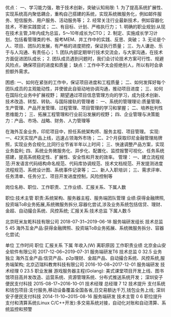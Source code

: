 优点：
  一、学习能力强，敢于技术创新，突破认知局限: 
    1. 为了提高系统扩展性、实现系统高内聚低耦合，重构自己搭建的系统，实现系统微服务化，例如邮件服务、短信服务、用户服务、活动服务等；
    2. 经常关注行业最新技术，例如容器化技术，不断实践尝试；
  二、有目标、计划、严格执行力；
    1. 明确的职业规划:从现在技术主管,3年内成为总监，5～10年成长为CTO；
    2. 制定、实施成长学习计划，包括看管理类的书、报考MEM、并工作中的实践、反思、突破；
    3. 无论是个人、项目、团队的发展，有严格的进度把控，保证执行质量；
  三、为人谦逊、乐于与人沟通、有责任心；
    1. 团队内部定期举行技术交流会，与大家沟通，在技术方面促进团队成长；
    2. 团队成员遇到问题时，我们会讨论技术方案可行性、规避风险点，确保项目的进度和质量；
缺点：工作中不太会拒绝别人，所以有时会承担额外需求。
          
困惑:
         一、如何在紧张的工作中，保证项目进度和工程质量；
         二、如何发挥好每个团队成员的主观能动性，并使彼此自驱动地协调沟通，推动项目进度；
         三、如何在国际化业务中扩展视野；
期望通过项目信息管理方向的学习，成为技术创新、技术改造、转型、转轨、与国际接轨的管理者：
         一、系统的管理理论:质量管理、生产管理、产品开发管理、过程管理、项目管理的学习和掌握；
         二、培养批判性思维能力；
         三、拓展工程管理和行业前沿发展的视野；
         四、企业管理与决策能力：产品、市场、战略、财务、人力管理等
         
         
在海外互金业务，印尼项目中，担任系统架构师、服务主程、项目管理。 实现: 一、42天实现产品上线，迅速占领海外市场； 二、2个月获取印尼金融管理局牌照，实现业务合规化,比同行业节省半年以上时间； 三、快速调整产品方案，实现业务盈利; 四、系统业务微服务化、异步化、配置化、监控报警可视化、任务系统搭建，提高系统稳定性、扩展性、安全性和开发的效率。 管理： 一、建立流程规范:开发语言代码结构命名规范、代码库协调规范、技术文档规范、开发提测进度流程规范、系统设计图、系统事件记录等； 二、新人入职培训； 三、需求评审、任务清单、任务分工、项目开发进度控制，风险控制等

岗位名称、职位、工作职责、工作业绩、汇报关系、下属人数

职位:技术主管 
职责:系统架构、服务器主程、服务端团队管理
业绩:获得金融牌照,投资端ToB业务拓展,系统微服务拆分,容器化尝试,涉及业务系统包括信贷、理财、金超、自动撮合系统、风控系统;
汇报关系:技术总监
下属人数:5

北京旺米友乾科技有限公司    2018-07-31~2019-06-18  服务端研发组长  技术总监     5   45                    海外互金产品:获得金融牌照、投资端ToB业务拓展、系统微服务拆分、容器化尝试;

单位                      工作时间                职位          汇报关系    下属 年收入(W) 离职原因      工作职责业绩
北京金山安全软件有限公司    2017-12-06~2019-07-31  服务端研发T6    技术总监    0    32.5    业务独立      海外互金产品:信贷产品、p2p理财、金超产品、自动撮合系统、风控系统,服务端架构;
北京迈瑞科教育科技有限公司  2016-10-08~2017-12-01  服务端研发      技术经理    0    23.5    职业发展       游戏服务器主程(Golang): 美式课堂项目开发上线、图书馆项目高并发改造、运营系统、资源管理系统、分布式推送系统开发；
深圳安子便民支付科技       2015-08-17~2016-10-01  技术经理        总经理      7    12     技术提升       支付系统和钱包项目:支付服务,移动设备覆盖全国各省,日交易额达千万,钱包业务上线;
深圳安子便民支付科技       2014-11-10~2015-08-16  服务端研发      技术主管    0     6      职位提升       支付和清算系统(Linux C/C++开发):多交易系统对接，自动化对账和自动清算、系统监控和预警
